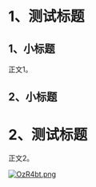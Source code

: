 # 1、测试标题

## 1、小标题

正文1。

## 2、小标题

# 2、测试标题

正文2。

[![OzR4bt.png](https://s1.ax1x.com/2022/05/22/OzR4bt.png)](https://imgse.com/i/OzR4bt)